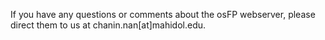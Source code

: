 If you have any questions or comments about the osFP webserver, please direct them to us at chanin.nan[at]mahidol.edu.
